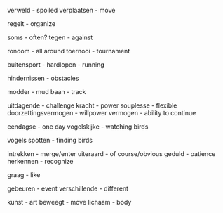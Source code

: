 verweld - spoiled 
verplaatsen - move


regelt - organize

soms - often?
tegen - against

rondom - all around
toernooi - tournament

buitensport - 
hardlopen - running

hindernissen - obstacles

modder - mud
baan - track

uitdagende - challenge
kracht - power
souplesse - flexible
doorzettingsvermogen - willpower
vermogen - ability to continue 

eendagse - one day
vogelskijke - watching birds

vogels spotten - finding birds 

intrekken - merge/enter
uiteraard - of course/obvious
geduld - patience
herkennen - recognize

graag - like 

gebeuren - event
verschillende - different

kunst - art
beweegt - move
lichaam - body
